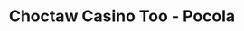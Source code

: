 ---
title: "Choctaw Casino Too - Pocola"
url: /pocola/choctaw-casino-too-pocola/
shop: Lebensmittel
---